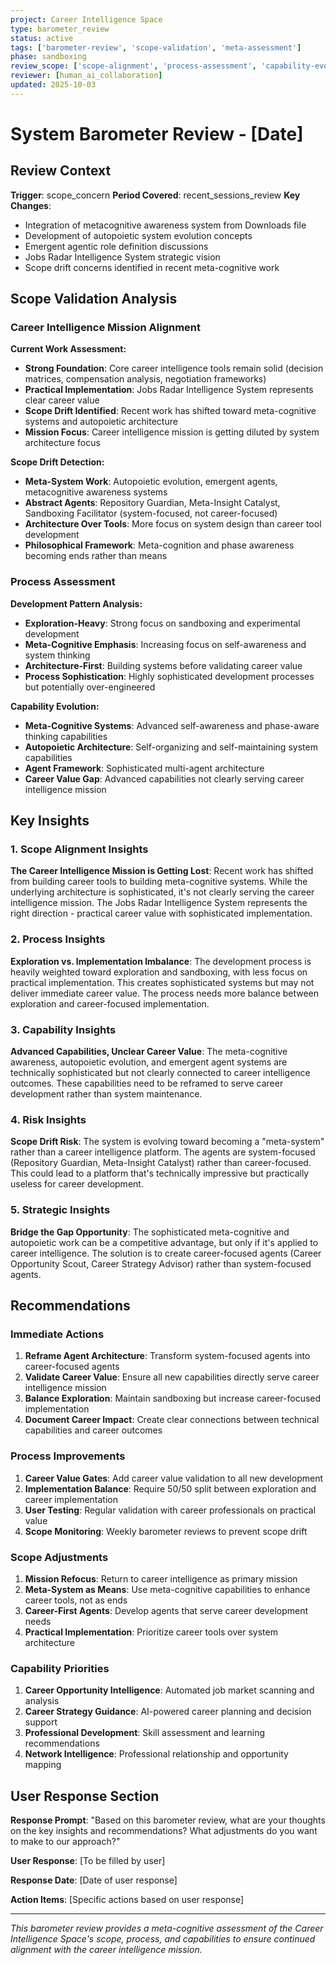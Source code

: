 ```yaml
---
project: Career Intelligence Space
type: barometer_review
status: active
tags: ['barometer-review', 'scope-validation', 'meta-assessment']
phase: sandboxing
review_scope: ['scope-alignment', 'process-assessment', 'capability-evolution']
reviewer: [human_ai_collaboration]
updated: 2025-10-03
---
```


# System Barometer Review - [Date]

## Review Context
**Trigger**: scope_concern
**Period Covered**: recent_sessions_review
**Key Changes**: 
- Integration of metacognitive awareness system from Downloads file
- Development of autopoietic system evolution concepts
- Emergent agentic role definition discussions
- Jobs Radar Intelligence System strategic vision
- Scope drift concerns identified in recent meta-cognitive work

## Scope Validation Analysis

### **Career Intelligence Mission Alignment**
**Current Work Assessment:**
- **Strong Foundation**: Core career intelligence tools remain solid (decision matrices, compensation analysis, negotiation frameworks)
- **Practical Implementation**: Jobs Radar Intelligence System represents clear career value
- **Scope Drift Identified**: Recent work has shifted toward meta-cognitive systems and autopoietic architecture
- **Mission Focus**: Career intelligence mission is getting diluted by system architecture focus

**Scope Drift Detection:**
- **Meta-System Work**: Autopoietic evolution, emergent agents, metacognitive awareness systems
- **Abstract Agents**: Repository Guardian, Meta-Insight Catalyst, Sandboxing Facilitator (system-focused, not career-focused)
- **Architecture Over Tools**: More focus on system design than career tool development
- **Philosophical Framework**: Meta-cognition and phase awareness becoming ends rather than means

### **Process Assessment**
**Development Pattern Analysis:**
- **Exploration-Heavy**: Strong focus on sandboxing and experimental development
- **Meta-Cognitive Emphasis**: Increasing focus on self-awareness and system thinking
- **Architecture-First**: Building systems before validating career value
- **Process Sophistication**: Highly sophisticated development processes but potentially over-engineered

**Capability Evolution:**
- **Meta-Cognitive Systems**: Advanced self-awareness and phase-aware thinking capabilities
- **Autopoietic Architecture**: Self-organizing and self-maintaining system capabilities
- **Agent Framework**: Sophisticated multi-agent architecture
- **Career Value Gap**: Advanced capabilities not clearly serving career intelligence mission

## Key Insights

### **1. Scope Alignment Insights**
**The Career Intelligence Mission is Getting Lost**: Recent work has shifted from building career tools to building meta-cognitive systems. While the underlying architecture is sophisticated, it's not clearly serving the career intelligence mission. The Jobs Radar Intelligence System represents the right direction - practical career value with sophisticated implementation.

### **2. Process Insights**
**Exploration vs. Implementation Imbalance**: The development process is heavily weighted toward exploration and sandboxing, with less focus on practical implementation. This creates sophisticated systems but may not deliver immediate career value. The process needs more balance between exploration and career-focused implementation.

### **3. Capability Insights**
**Advanced Capabilities, Unclear Career Value**: The meta-cognitive awareness, autopoietic evolution, and emergent agent systems are technically sophisticated but not clearly connected to career intelligence outcomes. These capabilities need to be reframed to serve career development rather than system maintenance.

### **4. Risk Insights**
**Scope Drift Risk**: The system is evolving toward becoming a "meta-system" rather than a career intelligence platform. The agents are system-focused (Repository Guardian, Meta-Insight Catalyst) rather than career-focused. This could lead to a platform that's technically impressive but practically useless for career development.

### **5. Strategic Insights**
**Bridge the Gap Opportunity**: The sophisticated meta-cognitive and autopoietic work can be a competitive advantage, but only if it's applied to career intelligence. The solution is to create career-focused agents (Career Opportunity Scout, Career Strategy Advisor) rather than system-focused agents.

## Recommendations

### **Immediate Actions**
1. **Reframe Agent Architecture**: Transform system-focused agents into career-focused agents
2. **Validate Career Value**: Ensure all new capabilities directly serve career intelligence mission
3. **Balance Exploration**: Maintain sandboxing but increase career-focused implementation
4. **Document Career Impact**: Create clear connections between technical capabilities and career outcomes

### **Process Improvements**
1. **Career Value Gates**: Add career value validation to all new development
2. **Implementation Balance**: Require 50/50 split between exploration and career implementation
3. **User Testing**: Regular validation with career professionals on practical value
4. **Scope Monitoring**: Weekly barometer reviews to prevent scope drift

### **Scope Adjustments**
1. **Mission Refocus**: Return to career intelligence as primary mission
2. **Meta-System as Means**: Use meta-cognitive capabilities to enhance career tools, not as ends
3. **Career-First Agents**: Develop agents that serve career development needs
4. **Practical Implementation**: Prioritize career tools over system architecture

### **Capability Priorities**
1. **Career Opportunity Intelligence**: Automated job market scanning and analysis
2. **Career Strategy Guidance**: AI-powered career planning and decision support
3. **Professional Development**: Skill assessment and learning recommendations
4. **Network Intelligence**: Professional relationship and opportunity mapping

## User Response Section
**Response Prompt**: "Based on this barometer review, what are your thoughts on the key insights and recommendations? What adjustments do you want to make to our approach?"

**User Response**: [To be filled by user]

**Response Date**: [Date of user response]

**Action Items**: [Specific actions based on user response]

---

*This barometer review provides a meta-cognitive assessment of the Career Intelligence Space's scope, process, and capabilities to ensure continued alignment with the career intelligence mission.*
